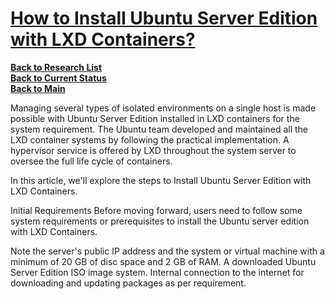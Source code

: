 # **[How to Install Ubuntu Server Edition with LXD Containers?](https://www.geeksforgeeks.org/install-ubuntu-server-with-lxd-container/)**

**[Back to Research List](../../../../research_list.md)**\
**[Back to Current Status](../../../../development/status/weekly/current_status.md)**\
**[Back to Main](../../../../README.md)**

Managing several types of isolated environments on a single host is made possible with Ubuntu Server Edition installed in LXD containers for the system requirement. The Ubuntu team developed and maintained all the LXD container systems by following the practical implementation. A hypervisor service is offered by LXD throughout the system server to oversee the full life cycle of containers.

In this article, we'll explore the steps to Install Ubuntu Server Edition with LXD Containers.

Initial Requirements
Before moving forward, users need to follow some system requirements or prerequisites to install the Ubuntu server edition with LXD Containers.

Note the server's public IP address and the system or virtual machine with a minimum of 20 GB of disc space and 2 GB of RAM.
A downloaded Ubuntu Server Edition ISO image system.
Internal connection to the internet for downloading and updating packages as per requirement.
